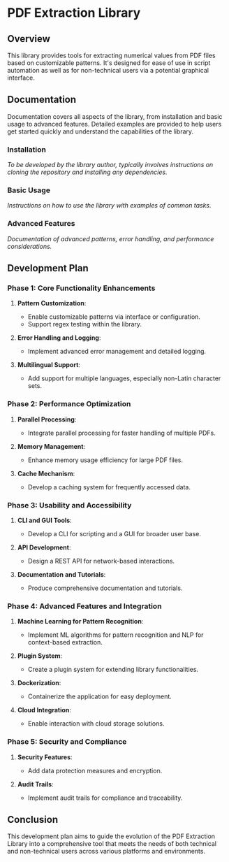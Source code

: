 # PDF Extraction Library

## Overview
This library provides tools for extracting numerical values from PDF files based on customizable patterns. It's designed for ease of use in script automation as well as for non-technical users via a potential graphical interface.

## Documentation
Documentation covers all aspects of the library, from installation and basic usage to advanced features. Detailed examples are provided to help users get started quickly and understand the capabilities of the library.

### Installation
*To be developed by the library author, typically involves instructions on cloning the repository and installing any dependencies.*

### Basic Usage
*Instructions on how to use the library with examples of common tasks.*

### Advanced Features
*Documentation of advanced patterns, error handling, and performance considerations.*

## Development Plan

### Phase 1: Core Functionality Enhancements
1. **Pattern Customization**:
   - Enable customizable patterns via interface or configuration.
   - Support regex testing within the library.

2. **Error Handling and Logging**:
   - Implement advanced error management and detailed logging.

3. **Multilingual Support**:
   - Add support for multiple languages, especially non-Latin character sets.

### Phase 2: Performance Optimization
1. **Parallel Processing**:
   - Integrate parallel processing for faster handling of multiple PDFs.

2. **Memory Management**:
   - Enhance memory usage efficiency for large PDF files.

3. **Cache Mechanism**:
   - Develop a caching system for frequently accessed data.

### Phase 3: Usability and Accessibility
1. **CLI and GUI Tools**:
   - Develop a CLI for scripting and a GUI for broader user base.

2. **API Development**:
   - Design a REST API for network-based interactions.

3. **Documentation and Tutorials**:
   - Produce comprehensive documentation and tutorials.

### Phase 4: Advanced Features and Integration
1. **Machine Learning for Pattern Recognition**:
   - Implement ML algorithms for pattern recognition and NLP for context-based extraction.

2. **Plugin System**:
   - Create a plugin system for extending library functionalities.

3. **Dockerization**:
   - Containerize the application for easy deployment.

4. **Cloud Integration**:
   - Enable interaction with cloud storage solutions.

### Phase 5: Security and Compliance
1. **Security Features**:
   - Add data protection measures and encryption.

2. **Audit Trails**:
   - Implement audit trails for compliance and traceability.

## Conclusion
This development plan aims to guide the evolution of the PDF Extraction Library into a comprehensive tool that meets the needs of both technical and non-technical users across various platforms and environments.

